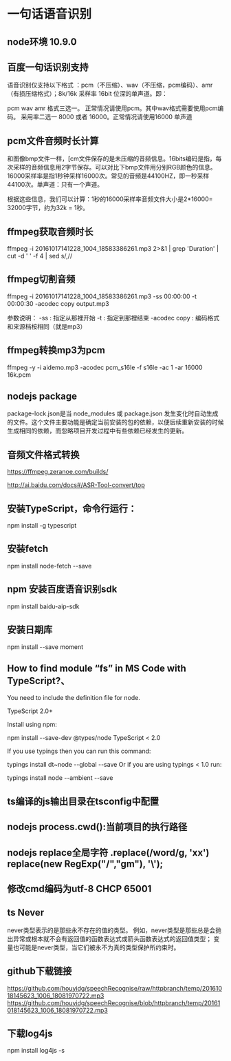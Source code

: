 # 一句话语音识别

## node环境 10.9.0
## 百度一句话识别支持
语音识别仅支持以下格式 ：pcm（不压缩）、wav（不压缩，pcm编码）、amr（有损压缩格式）；8k/16k 采样率 16bit 位深的单声道。即：

pcm wav amr 格式三选一。 正常情况请使用pcm。其中wav格式需要使用pcm编码。
采用率二选一 8000 或者 16000。正常情况请使用16000
单声道

## pcm文件音频时长计算
和图像bmp文件一样，[cm文件保存的是未压缩的音频信息。16bits编码是指，每次采样的音频信息用2字节保存。可以对比下bmp文件用分别RGB颜色的信息。16000采样率是指1秒钟采样16000次。常见的音频是44100HZ，即一秒采样44100次。单声道：只有一个声道。

根据这些信息，我们可以计算：1秒的16000采样率音频文件大小是2*16000= 32000字节，约为32k = 1秒。


## ffmpeg获取音频时长
ffmpeg -i 20161017141228_1004_18583386261.mp3 2>&1 | grep 'Duration' | cut -d ' ' -f 4 | sed s/,//


## ffmpeg切割音频
ffmpeg -i 20161017141228_1004_18583386261.mp3 -ss 00:00:00 -t 00:00:30 -acodec copy output.mp3 

参数说明： 
-ss : 指定从那裡开始 
-t : 指定到那裡结束 
-acodec copy : 编码格式和来源档桉相同（就是mp3） 


## ffmpeg转换mp3为pcm
ffmpeg -y  -i aidemo.mp3  -acodec pcm_s16le -f s16le -ac 1 -ar 16000 16k.pcm 

## nodejs package
package-lock.json是当 node_modules 或 package.json 发生变化时自动生成的文件。这个文件主要功能是确定当前安装的包的依赖，以便后续重新安装的时候生成相同的依赖，而忽略项目开发过程中有些依赖已经发生的更新。


## 音频文件格式转换
https://ffmpeg.zeranoe.com/builds/

http://ai.baidu.com/docs#/ASR-Tool-convert/top

## 安装TypeScript，命令行运行：
npm install -g typescript

## 安装fetch
npm install node-fetch --save
## npm 安装百度语音识别sdk
npm install baidu-aip-sdk
## 安装日期库
npm install --save moment
## How to find module “fs” in MS Code with TypeScript?、

You need to include the definition file for node.

TypeScript 2.0+

Install using npm:

npm install --save-dev @types/node
TypeScript < 2.0

If you use typings then you can run this command:

typings install dt~node --global --save
Or if you are using typings < 1.0 run:

typings install node --ambient --save

## ts编译的js输出目录在tsconfig中配置

## nodejs process.cwd():当前项目的执行路径

## nodejs replace全局字符 .replace(/word/g, 'xx')  replace(new RegExp("/","gm"), '\\');

## 修改cmd编码为utf-8 CHCP 65001

## ts Never
never类型表示的是那些永不存在的值的类型。 例如，never类型是那些总是会抛出异常或根本就不会有返回值的函数表达式或箭头函数表达式的返回值类型； 变量也可能是never类型，当它们被永不为真的类型保护所约束时。

## github下载链接
https://github.com/houyidg/speechRecognise/raw/httpbranch/temp/20161018145623_1006_18081970722.mp3
https://github.com/houyidg/speechRecognise/blob/httpbranch/temp/20161018145623_1006_18081970722.mp3

## 下载log4js
npm install log4js -s